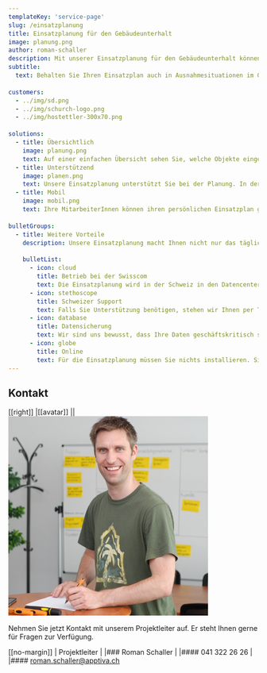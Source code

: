 ```yaml
---
templateKey: 'service-page'
slug: /einsatzplanung
title: Einsatzplanung für den Gebäudeunterhalt
image: planung.png
author: roman-schaller
description: Mit unserer Einsatzplanung für den Gebäudeunterhalt können Sie Ihre Mitarbeiter und Objekte stets optimal einplanen.
subtitle:
  text: Behalten Sie Ihren Einsatzplan auch in Ausnahmesituationen im Griff.

customers:
  - ../img/sd.png
  - ../img/schurch-logo.png
  - ../img/hostettler-300x70.png

solutions:
  - title: Übersichtlich
    image: planung.png
    text: Auf einer einfachen Übersicht sehen Sie, welche Objekte eingeplant sind und welche MitarbeiterInnen die Arbeiten erledigen werden. Der Einsatzplan weist Sie zudem auf Ferien, Feiertage, Betriebsferien und Kapazitätsengpässe hin.
  - title: Unterstützend
    image: planen.png
    text: Unsere Einsatzplanung unterstützt Sie bei der Planung. In der Abbildung oben sehen Sie, dass Frühauf Steffen bereits für 10 Stunden eingeplant ist. Sie können nun Gärtner Martin zu der Aufgabe hinzufügen, um ihn zu entlasten. Wenn Sie alle Engpässe bereinigt haben, erscheinen keine Warnungen mehr.
  - title: Mobil
    image: mobil.png
    text: Ihre MitarbeiterInnen können ihren persönlichen Einsatzplan ganz einfach auf ihrem Smartphone abrufen. Er ist nahtlos in jede Kalender-App integrierbar. Zudem können Sie weitere Details und Anweisungen zu den einzelnen Aufgaben mitliefern.

bulletGroups:
  - title: Weitere Vorteile
    description: Unsere Einsatzplanung macht Ihnen nicht nur das tägliche Leben einfacher. Wir übernehmen auch das Drumherum, damit Sie sorglos planen können.

    bulletList:
      - icon: cloud
        title: Betrieb bei der Swisscom
        text: Die Einsatzplanung wird in der Schweiz in den Datencentern der Swisscom betrieben. Dadurch ist sie für Sie rund um die Uhr verfügbar.
      - icon: stethoscope
        title: Schweizer Support
        text: Falls Sie Unterstützung benötigen, stehen wir Ihnen per Telefon oder Mail persönlich zur Verfügung.
      - icon: database
        title: Datensicherung
        text: Wir sind uns bewusst, dass Ihre Daten geschäftskritisch sind. Darum sorgen wir für ein regelmässiges Backup.
      - icon: globe
        title: Online
        text: Für die Einsatzplanung müssen Sie nichts installieren. Sie steht Ihnen überall auf den unterschiedlichsten Geräten zur Verfügung.
---
```


## Kontakt

[[right]]
|[[avatar]]
||![Roman Schaller](../../data/employees/roman-schaller/roman-schaller.jpg)

Nehmen Sie jetzt Kontakt mit unserem Projektleiter auf.
Er steht Ihnen gerne für Fragen zur Verfügung.

[[no-margin]]
| Projektleiter
|
|### Roman Schaller
|
|#### 041 322 26 26
|
|#### [roman.schaller@apptiva.ch](mailto:roman.schaller@apptiva.ch)

